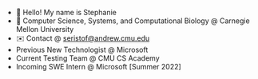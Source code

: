 - 👋 Hello! My name is Stephanie 
- 🏫 Computer Science, Systems, and Computational Biology @ Carnegie Mellon University
- ✉️ Contact @ seristof@andrew.cmu.edu
- Previous New Technologist @ Microsoft
- Current Testing Team @ CMU CS Academy
- Incoming SWE Intern @ Microsoft [Summer 2022]

<!---
seristof/seristof is a ✨ special ✨ repository because its `README.md` (this file) appears on your GitHub profile.
You can click the Preview link to take a look at your changes.
--->
